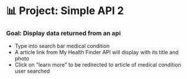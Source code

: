 # 📊 Project: Simple API 2

### Goal: Display data returned from an api
 
- Type into search bar medical condition 
- A article link from My Health Finder API will display with its title and photo 
- Click on "learn more" to be redirected to article of medical condition user searched

